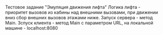 Тестовое задание "Эмуляция движения лифта"
Логика лифта - приоритет вызовов из кабины над внешними вызовами, при движении вниз сбор внешних вызовов этажами ниже.
Запуск сервера - метод Main.
Зспуск клиента - метод Main с параметром URL, на локальной машине - localhost:8080
